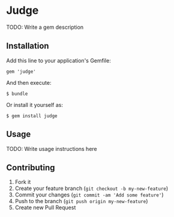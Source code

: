 # Judge

TODO: Write a gem description

## Installation

Add this line to your application's Gemfile:

    gem 'judge'

And then execute:

    $ bundle

Or install it yourself as:

    $ gem install judge

## Usage

TODO: Write usage instructions here

## Contributing

1. Fork it
2. Create your feature branch (`git checkout -b my-new-feature`)
3. Commit your changes (`git commit -am 'Add some feature'`)
4. Push to the branch (`git push origin my-new-feature`)
5. Create new Pull Request
